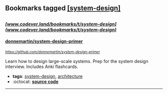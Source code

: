 ## Bookmarks tagged [[system-design]](https://www.codever.land/search?q=[system-design])

_<sup><sup>[www.codever.land/bookmarks/t/system-design](www.codever.land/bookmarks/t/system-design)</sup></sup>_
---
#### [donnemartin/system-design-primer](https://github.com/donnemartin/system-design-primer)
_<sup>https://github.com/donnemartin/system-design-primer</sup>_

Learn how to design large-scale systems. Prep for the system design interview. Includes Anki flashcards.
* **tags**: [system-design](../tagged/system-design.md), [architecture](../tagged/architecture.md)
* :octocat: **[source code](https://github.com/donnemartin/system-design-primer)**
---
